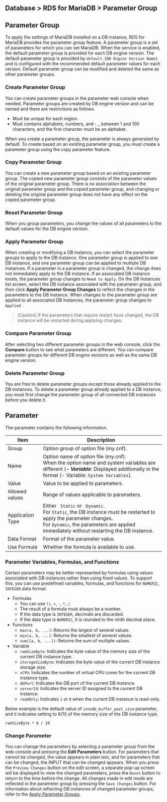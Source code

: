 ## Database > RDS for MariaDB > Parameter Group

## Parameter Group

To apply the settings of MariaDB installed on a DB instance, RDS for MariaDB provides the parameter group feature. A parameter group is a set of parameters for which you can set MariaDB. When the service is enabled, the default parameter group is provided for each DB engine version. The default parameter group is provided by `default.{DB Engine Version Name}` and is configured with the recommended default parameter values for each version. Default parameter group can be modified and deleted the same as other parameter groups.

### Create Parameter Group

You can create parameter groups in the parameter web console when needed. Parameter groups are created by DB engine version and can be named and there are restrictions as follows.

* Must be unique for each region.
* Must contains alphabets, numbers, and - _ between 1 and 100 characters, and the first character must be an alphabet.

When you create a parameter group, the parameter is always generated by default. To create based on an existing parameter group, you must create a parameter group using the copy parameter feature.

### Copy Parameter Group

You can create a new parameter group based on an existing parameter group. The copied new parameter group consists of the parameter values of the original parameter group. There is no association between the original parameter group and the copied parameter group, and changing or deleting the original parameter group does not have any effect on the copied parameter group.

### Reset Parameter Group

When you group parameters, you change the values of all parameters to the default values for the DB engine version.

### Apply Parameter Group

When creating or modifying a DB instance, you can select the parameter groups to apply to the DB instance. One parameter group is applied to one DB instance, and one parameter group can be applied to multiple DB instances. If a parameter in a parameter group is changed, the change does not immediately apply to the DB instance. If an associated DB instance exists, the parameter group changes to `Need to Apply`. On the DB Instances list screen, select the DB instance associated with the parameter group, and then click **Apply Parameter Group Changes** to reflect the changes in the parameters to the DB instance. When changes to the parameter group are applied to all associated DB instances, the parameter group changes to `Applied `.

> [Caution] If the parameters that require restart have changed, the DB instance will be restarted during applying changes.

### Compare Parameter Group

After selecting two different parameter groups in the web console, click the **Compare** button to see what parameters are different. You can compare parameter groups for different DB engine versions as well as the same DB engine version.

### Delete Parameter Group

You are free to delete parameter groups except those already applied to the DB instances. To delete a parameter group already applied to a DB instance, you must first change the parameter group of all connected DB instances before you delete it.

## Parameter

The parameter contains the following information.

| Item| Description | 
|--------|----------------------------------------------------------------------------------------------------------------------------------| 
| Group | Option group of option file (my.cnf). | 
| Name | Option name of option file (my.cnf).<br/>When the option name and system variables are different (**_- Variable_**: Displayed additionally in the format (- Variable: `System Variables`). | 
| Value | Value to be applied to parameters. |
| Allowed values | Range of values applicable to parameters.<br/>                                                                                             | 
| Application Type | Either ` Static` or ` Dynamic`.<br/>For `Static`, the DB instance must be restarted to apply the parameter changes.<br/>For `Dynamic`, the parameters are applied immediately without restarting the DB instance. | 
| Data Format | Format of the parameter value. | |
| Use Formula | Whether the formula is available to use. |

### Parameter Variables, Formulas, and Functions

Certain parameters may be better represented by formulas using values associated with DB instances rather than using fixed values. To support this, you can use predefined variables, formulas, and functions for `NUMERIC`, `INTEGER` data format.

* Formulas
  * You can use `()`, `+`, `-`, `*`, `/`.
  * The result of a formula must always be a number.
  * If the data type is `INTEGER`, decimals are discarded.
  * If the data type is `NUMERIC`, it is rounded to the ninth decimal place.
* Functions
  * `max(a, b, ...)`: Returns the largest of several values.
  * `min(a, b, ...)`: Returns the smallest of several values.
  * `sum([a, b, ...])`: Returns the sum of multiple values.
* Variable
  * `ramSizeByte`: Indicates the byte value of the memory size of the current DB instance type.
  * `storageSizeByte`: Indicates the byte value of the current DB instance storage size.
  * `vCPU`: Indicates the number of virtual CPU cores for the current DB instance type.
  * `dbPort`: Indicates the DB port of the current DB instance.
  * `serverId`: Indicates the server ID assigned to the current DB instance.
  * `readOnly`: Indicates `1` or `0` when the current DB instance is read-only.

Below example is the default value of `innodb_buffer_pool_size` parameter, and it indicates setting to 6/10 of the memory size of the DB instance type.

``` 
ramSizeByte * 6 / 10 
```

### Change Parameter

You can change the parameters by selecting a parameter group from the web console and pressing the **Edit Parameters** button. For parameters that cannot be changed, the value appears in plain text, and for parameters that can be changed, the INPUT that can be changed appears. When you press the `Preview Changes` button on the edit screen, a separate pop-up screen will be displayed to view the changed parameters, press the `Reset` button to return to the time before the change. All changes made in edit mode are reflected in the parameter group by pressing the `Save Changes` button. For information about reflecting DB instances of changed parameter groups, refer to the [Apply Parameter Groups](parameter-group/#_5).